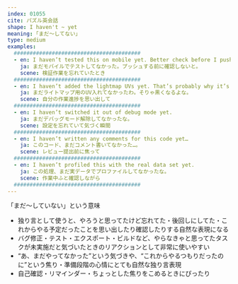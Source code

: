 ```yaml
---
index: 01055
cite: パズル英会話
shape: I haven't ~ yet
meaning: ｢まだ〜してない」
type: medium
examples:
  ########################################
  - en: I haven’t tested this on mobile yet. Better check before I push.
    ja: まだモバイルでテストしてなかった。プッシュする前に確認しないと。
    scene: 検証作業を忘れていたとき
  ########################################
  - en: I haven’t added the lightmap UVs yet. That’s probably why it’s black.
    ja: まだライトマップ用のUV入れてなかったわ。そりゃ黒くなるよな。
    scene: 自分の作業進捗を思い出して
  ########################################
  - en: I haven’t switched it out of debug mode yet.
    ja: まだデバッグモード解除してなかったな。
    scene: 設定を忘れていて気づく瞬間
  ########################################
  - en: I haven’t written any comments for this code yet…
    ja: このコード、まだコメント書いてなかった…。
    scene: レビュー提出前に焦って
  ########################################
  - en: I haven’t profiled this with the real data set yet.
    ja: この処理、まだ実データでプロファイルしてなかったな。
    scene: 作業中ふと確認しながら
  ########################################
---
```


「まだ〜していない」という意味

- 独り言として使うと、やろうと思ってたけど忘れてた・後回しにしてた・これからやる予定だったことを思い出したり確認したりする自然な表現になる
- バグ修正・テスト・エクスポート・ビルドなど、やらなきゃと思ってたタスクが未実施だと気づいたときのリアクションとして非常に使いやすい
- “あ、まだやってなかった”という気づきや、“これからやるつもりだったのに”という焦り・準備段階の心情にとても自然な独り言表現
- 自己確認・リマインダー・ちょっとした焦りをこめるときにぴったり
